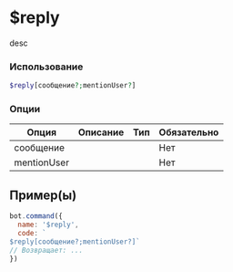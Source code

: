 # $reply
desc
### Использование
```php
$reply[сообщение?;mentionUser?]
```

### Опции

| Опция | Описание | Тип | Обязательно |
|--------|-------------|------|----------|
| сообщение |  |  | Нет | 
| mentionUser |  |  | Нет | 
## Пример(ы)

```javascript
bot.command({
  name: '$reply',
  code: `
$reply[сообщение?;mentionUser?]`
// Возвращает: ...
})
```
